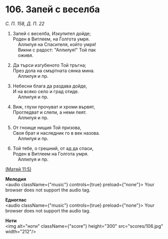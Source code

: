 # 106. Запей с веселба  

*С. П. 158, Д. П. 22*  

1. Запей с веселба, Изкупител дойде;  
Роден в Витлеем, на Голгота умря.  
    Аллилуя на Спасителя, който умря!  
    Викни с радост: "Аллилуя!" Той пак  
    оживя.  

2. Да търси изгубеното Той тръгна;  
През дола на смъртната сянка мина.  
    Аллилуя и пр.  

3. Небесни блага да раздава дойде,  
И на всяко село и град отиде.  
    Аллилуя и пр.  

4. Виж, глухи прочуват и хроми вървят,  
Прогледват и слепи, а неми пеят.  
    Аллилуя и пр.  

5. От гноище нищия Той призова,  
Своя брат и наследник го в век назова.  
    Аллилуя и пр.  

6. Той тебе, о грешний, от ад да спаси,  
Роден в Витлеем на Голгота умря.  
    Аллилуя и пр.  

[(Матей 11:5)](http://biblia.bg/index.php?k=40&g=11&s=5)  

__Мелодия__  
<audio className={"music"} controls={true} preload={"none"}><source src="mp3/106.mp3" type="audio/mpeg"/>
Your browser does not support the audio tag.
</audio>  

__Едноглас__  
<audio className={"music"} controls={true} preload={"none"}><source src="transp/106.mp3" type="audio/mpeg"/>
Your browser does not support the audio tag.
</audio>  

__Ноти__  
<img alt="ноти" className={"score"} height="300" src="scores/106.jpg" width="212"/>
